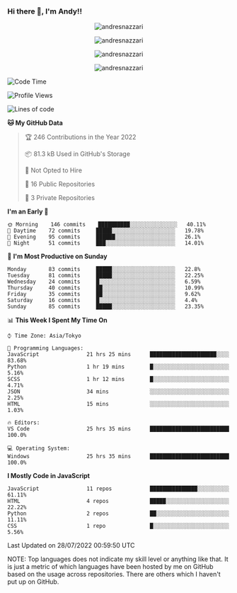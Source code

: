 ### Hi there 👋, I'm Andy!!

<p align="center" >
  <img src="https://github-profile-trophy.vercel.app/?username=AndresNazzari&theme=dracula&column=-1" alt="andresnazzari"/>
</p>

<p align="center">
  <img  src="https://github-readme-stats.vercel.app/api?username=AndresNazzari&count_private=true&show_icons=true&theme=dracula" alt="andresnazzari"/>
</p>
<p align="center">
  <img  src="https://github-readme-stats.vercel.app/api/top-langs/?username=AndresNazzari&layout=compact" alt="andresnazzari"/>
</p>
<p align="center" >
  <img src="https://github-readme-stats.vercel.app/api/wakatime?username=AndresNazzari" alt="andresnazzari"/>
</p>

<!--START_SECTION:waka-->
![Code Time](http://img.shields.io/badge/Code%20Time-0%20secs-blue)

![Profile Views](http://img.shields.io/badge/Profile%20Views-17-blue)

![Lines of code](https://img.shields.io/badge/From%20Hello%20World%20I%27ve%20Written-291%20Thousand%20lines%20of%20code-blue)

**🐱 My GitHub Data** 

> 🏆 246 Contributions in the Year 2022
 > 
> 📦 81.3 kB Used in GitHub's Storage 
 > 
> 🚫 Not Opted to Hire
 > 
> 📜 16 Public Repositories 
 > 
> 🔑 3 Private Repositories  
 > 
**I'm an Early 🐤** 

```text
🌞 Morning    146 commits    ██████████░░░░░░░░░░░░░░░   40.11% 
🌆 Daytime    72 commits     █████░░░░░░░░░░░░░░░░░░░░   19.78% 
🌃 Evening    95 commits     ██████░░░░░░░░░░░░░░░░░░░   26.1% 
🌙 Night      51 commits     ███░░░░░░░░░░░░░░░░░░░░░░   14.01%

```
📅 **I'm Most Productive on Sunday** 

```text
Monday       83 commits     █████░░░░░░░░░░░░░░░░░░░░   22.8% 
Tuesday      81 commits     █████░░░░░░░░░░░░░░░░░░░░   22.25% 
Wednesday    24 commits     █░░░░░░░░░░░░░░░░░░░░░░░░   6.59% 
Thursday     40 commits     ██░░░░░░░░░░░░░░░░░░░░░░░   10.99% 
Friday       35 commits     ██░░░░░░░░░░░░░░░░░░░░░░░   9.62% 
Saturday     16 commits     █░░░░░░░░░░░░░░░░░░░░░░░░   4.4% 
Sunday       85 commits     █████░░░░░░░░░░░░░░░░░░░░   23.35%

```


📊 **This Week I Spent My Time On** 

```text
⌚︎ Time Zone: Asia/Tokyo

💬 Programming Languages: 
JavaScript               21 hrs 25 mins      █████████████████████░░░░   83.68% 
Python                   1 hr 19 mins        █░░░░░░░░░░░░░░░░░░░░░░░░   5.16% 
SCSS                     1 hr 12 mins        █░░░░░░░░░░░░░░░░░░░░░░░░   4.71% 
JSON                     34 mins             ░░░░░░░░░░░░░░░░░░░░░░░░░   2.25% 
HTML                     15 mins             ░░░░░░░░░░░░░░░░░░░░░░░░░   1.03%

🔥 Editors: 
VS Code                  25 hrs 35 mins      █████████████████████████   100.0%

💻 Operating System: 
Windows                  25 hrs 35 mins      █████████████████████████   100.0%

```

**I Mostly Code in JavaScript** 

```text
JavaScript               11 repos            ███████████████░░░░░░░░░░   61.11% 
HTML                     4 repos             █████░░░░░░░░░░░░░░░░░░░░   22.22% 
Python                   2 repos             ██░░░░░░░░░░░░░░░░░░░░░░░   11.11% 
CSS                      1 repo              █░░░░░░░░░░░░░░░░░░░░░░░░   5.56%

```



 Last Updated on 28/07/2022 00:59:50 UTC
<!--END_SECTION:waka-->

NOTE: Top languages does not indicate my skill level or anything like that. It is just a metric of which languages have been hosted by me on GitHub based on the usage across repositories. There are others which I haven't put up on GitHub.

<!-- Here are some ideas to get you started:

-   🔭 I’m currently working on ...
-   🌱 I’m currently learning ...
-   👯 I’m looking to collaborate on ...
-   🤔 I’m looking for help with ...
-   💬 Ask me about ...
-   📫 How to reach me: ...
-   😄 Pronouns: ...
-   ⚡ Fun fact: ... -->
